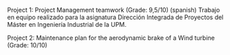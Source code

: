 Project 1:
Project Management teamwork (Grade: 9,5/10)
(spanish) Trabajo en equipo realizado para la asignatura Dirección Integrada de Proyectos del Máster en Ingeniería Industrial de la UPM.

Project 2:
Maintenance plan for the aerodynamic brake of a Wind turbine (Grade: 10/10)

